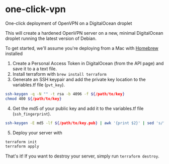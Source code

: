 # one-click-vpn
One-click deployment of OpenVPN on a DigitalOcean droplet

This will create a hardened OpenVPN server on a new, minimal DigitalOcean droplet running the latest version of Debian.

To get started, we'll assume you're deploying from a Mac with [Homebrew](https://brew.sh/) installed 
 
1. Create a Personal Access Token in DigitalOcean (from the API page) and save it to a a text file.
2. Install terraform with ```brew install terraform```
3. Generate an SSH keypair and add the private key location to the variables.tf file (```pvt_key```).
  ```bash
  ssh-keygen -q -N "" -t rsa -b 4096 -f ${/path/to/key}
  chmod 400 ${/path/to/key}
  ```
4. Get the md5 of your public key and add it to the variables.tf file (```ssh_fingerprint```).
  ```bash
  ssh-keygen -E md5 -lf ${/path/to/key.pub} | awk '{print $2}' | sed 's/^MD5://g'
  ```
5. Deploy your server with
  ```bash
  terraform init
  terraform apply
  ```
 
That's it!  If you want to destroy your server, simply run ```terraform destroy```.
